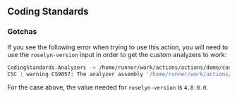 ## Coding Standards

### Gotchas

If you see the following error when trying to use this action, you will need to use the `roselyn-version` input in order to get the custom analyzers to work:

```bash
CodingStandards.Analyzers -> /home/runner/work/actions/actions/demo/coding-standards-fail/CodingStandards.Analyzers/bin/Debug/netstandard2.0/CodingStandards.Analyzers.dll
CSC : warning CS9057: The analyzer assembly '/home/runner/work/actions/actions/demo/coding-standards-fail/CodingStandards.Analyzers/bin/Debug/netstandard2.0/CodingStandards.Analyzers.dll' references version '4.9.0.0' of the compiler, which is newer than the currently running version '4.8.0.0'. [/home/runner/work/actions/actions/demo/coding-standards-fail/src/Demo.Linting/Demo.Linting.csproj]
```

For the case above, the value needed for `roselyn-version` is `4.8.0.0`.